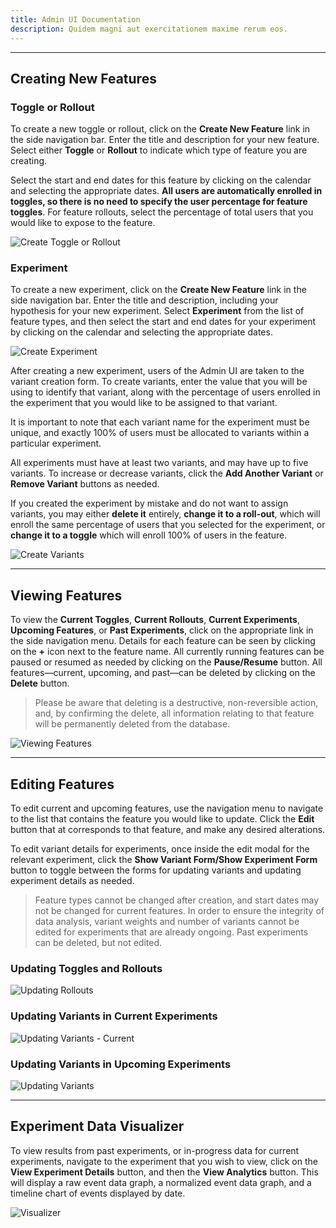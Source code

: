 ```yaml
---
title: Admin UI Documentation
description: Quidem magni aut exercitationem maxime rerum eos.
---
```


---

## Creating New Features

### Toggle or Rollout

To create a new toggle or rollout, click on the **Create New Feature** link in the side navigation bar. Enter the title and description for your new feature. Select either **Toggle** or **Rollout** to indicate which type of feature you are creating.

Select the start and end dates for this feature by clicking on the calendar and selecting the appropriate dates. **All users are automatically enrolled in toggles, so there is no need to specify the user percentage for feature toggles**. For feature rollouts, select the percentage of total users that you would like to expose to the feature.

![Create Toggle or Rollout](/images/CreateToggleOrRollout.gif)

### Experiment

To create a new experiment, click on the **Create New Feature** link in the side navigation bar. Enter the title and description, including your hypothesis for your new experiment. Select **Experiment** from the list of feature types, and then select the start and end dates for your experiment by clicking on the calendar and selecting the appropriate dates.

![Create Experiment](/images/CreateExperiment.gif)

After creating a new experiment, users of the Admin UI are taken to the variant creation form. To create variants, enter the value that you will be using to identify that variant, along with the percentage of users enrolled in the experiment that you would like to be assigned to that variant.

It is important to note that each variant name for the experiment must be unique, and exactly 100% of users must be allocated to variants within a particular experiment.

All experiments must have at least two variants, and may have up to five variants. To increase or decrease variants, click the **Add Another Variant** or **Remove Variant** buttons as needed.

If you created the experiment by mistake and do not want to assign variants, you may either **delete it** entirely, **change it to a roll-out**, which will enroll the same percentage of users that you selected for the experiment, or **change it to a toggle** which will enroll 100% of users in the feature.

![Create Variants](/images/CreateVariants.gif)

---

## Viewing Features

To view the **Current Toggles**, **Current Rollouts**, **Current Experiments**, **Upcoming Features**, or **Past Experiments**, click on the appropriate link in the side navigation menu. Details for each feature can be seen by clicking on the **+** icon next to the feature name. All currently running features can be paused or resumed as needed by clicking on the **Pause/Resume** button. All features—current, upcoming, and past—can be deleted by clicking on the **Delete** button.

> Please be aware that deleting is a destructive, non-reversible action, and, by confirming the delete, all information relating to that feature will be permanently deleted from the database.

![Viewing Features](/images/ListOverview.gif)

---

## Editing Features

To edit current and upcoming features, use the navigation menu to navigate to the list that contains the feature you would like to update. Click the **Edit** button that at corresponds to that feature, and make any desired alterations.

To edit variant details for experiments, once inside the edit modal for the relevant experiment, click the **Show Variant Form/Show Experiment Form** button to toggle between the forms for updating variants and updating experiment details as needed.

> Feature types cannot be changed after creation, and start dates may not be changed for current features. In order to ensure the integrity of data analysis, variant weights and number of variants cannot be edited for experiments that are already ongoing. Past experiments can be deleted, but not edited.

### Updating Toggles and Rollouts

![Updating Rollouts](/images/UpdateRollout.gif)

### Updating Variants in Current Experiments

![Updating Variants - Current](/images/UpdateVariantsCurrentExperiment.gif)

### Updating Variants in Upcoming Experiments

![Updating Variants](/images/UpdateVariantUpcomingExperiment.gif)

---

## Experiment Data Visualizer

To view results from past experiments, or in-progress data for current experiments, navigate to the experiment that you wish to view, click on the **View Experiment Details** button, and then the **View Analytics** button. This will display a raw event data graph, a normalized event data graph, and a timeline chart of events displayed by date.

![Visualizer](/images/RyanVisualizer.gif)
